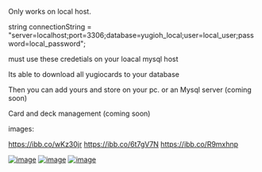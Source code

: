 Only works on local host.

string connectionString = "server=localhost;port=3306;database=yugioh_local;user=local_user;password=local_password";


must use these credetials on your loacal mysql host


Its able to download all yugiocards to your database

Then you can add yours and store on your pc. or an Mysql server (coming soon)

Card and deck management (coming soon)


images:

https://ibb.co/wKz30jr
https://ibb.co/6t7gV7N
https://ibb.co/R9mxhnp

<a href="https://ibb.co/wKz30jr"><img src="https://i.ibb.co/hKmh7w1/image.png" alt="image" border="0"></a>
<a href="https://ibb.co/6t7gV7N"><img src="https://i.ibb.co/C93hN3W/image.png" alt="image" border="0"></a>
<a href="https://imgbb.com/"><img src="https://i.ibb.co/jT2cVKv/image.png" alt="image" border="0"></a>
